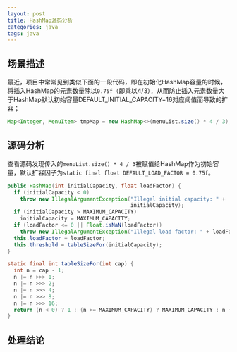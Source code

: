```yaml
---
layout: post
title: HashMap源码分析
categories: java
tags: java
---
```


## 场景描述

最近，项目中常常见到类似下面的一段代码，即在初始化HashMap容量的时候，将插入HashMap的元素数量除以`0.75f`（即乘以4/3），从而防止插入元素数量大于HashMap默认初始容量DEFAULT_INITIAL_CAPACITY=16对应阈值而导致的扩容；

```java
Map<Integer, MenuItem> tmpMap = new HashMap<>(menuList.size() * 4 / 3);
```

## 源码分析

查看源码发现传入的`menuList.size() * 4 / 3`被赋值给HashMap作为初始容量，默认扩容因子为`static final float DEFAULT_LOAD_FACTOR = 0.75f`。

```java
public HashMap(int initialCapacity, float loadFactor) {
  if (initialCapacity < 0)
    throw new IllegalArgumentException("Illegal initial capacity: " +
                                       initialCapacity);
  if (initialCapacity > MAXIMUM_CAPACITY)
    initialCapacity = MAXIMUM_CAPACITY;
  if (loadFactor <= 0 || Float.isNaN(loadFactor))
    throw new IllegalArgumentException("Illegal load factor: " + loadFactor);
  this.loadFactor = loadFactor;
  this.threshold = tableSizeFor(initialCapacity);
}

static final int tableSizeFor(int cap) {
  int n = cap - 1;
  n |= n >>> 1;
  n |= n >>> 2;
  n |= n >>> 4;
  n |= n >>> 8;
  n |= n >>> 16;
  return (n < 0) ? 1 : (n >= MAXIMUM_CAPACITY) ? MAXIMUM_CAPACITY : n + 1;
}
```

## 处理结论

